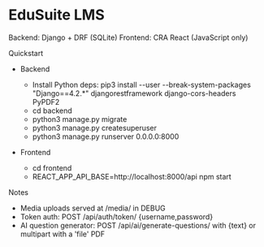 # EduSuite LMS

Backend: Django + DRF (SQLite)
Frontend: CRA React (JavaScript only)

Quickstart

- Backend
  - Install Python deps: pip3 install --user --break-system-packages "Django==4.2.*" djangorestframework django-cors-headers PyPDF2
  - cd backend
  - python3 manage.py migrate
  - python3 manage.py createsuperuser
  - python3 manage.py runserver 0.0.0.0:8000

- Frontend
  - cd frontend
  - REACT_APP_API_BASE=http://localhost:8000/api npm start

Notes

- Media uploads served at /media/ in DEBUG
- Token auth: POST /api/auth/token/ {username,password}
- AI question generator: POST /api/ai/generate-questions/ with {text} or multipart with a 'file' PDF